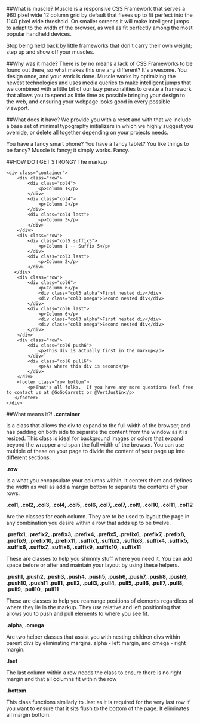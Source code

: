 ##What is muscle?
Muscle is a responsive CSS Framework that serves a 960 pixel wide 12 column grid by default that flexes up to fit perfect into the 1140 pixel wide threshold. On smaller screens it will make intelligent jumps to adapt to the width of the browser, as well as fit perfectly among the most popular handheld devices.  

Stop being held back by little frameworks that don't carry their own weight; step up and show off your muscles.


##Why was it made?
There is by no means a lack of CSS Frameworks to be found out there, so what makes this one any different?  It's awesome.  You design once, and your work is done.  Muscle works by optimizing the newest technologies and uses media queries to make intelligent jumps that we combined with a little bit of our lazy personalities to create a framework that allows you to spend as little time as possible bringing your design to the web, and ensuring your webpage looks good in every possible viewport. 

##What does it have?
We provide you with a reset and with that we include a base set of minimal typography initializers in which we highly suggest you override, or delete all together depending on your projects needs. 

You have a fancy smart phone? You have a fancy tablet?  You like things to be fancy?  Muscle is fancy; it simply works. Fancy.


##HOW DO I GET STRONG?
The markup

    <div class="container">
        <div class="row">
            <div class="col4">
                <p>Column 1</p>
            </div>
            <div class="col4">
                <p>Column 2</p>
            </div>
            <div class="col4 last">
                <p>Column 3</p>
            </div>
        </div>
        <div class="row">
            <div class="col5 suffix5">
                <p>Column 1 -- Suffix 5</p>
            </div>
            <div class="col3 last">
                <p>Column 2</p>
            </div>
       </div>
        <div class="row">
            <div class="col6">
                <p>Column 6</p>
                <div class="col3 alpha">First nested div</div>
                <div class="col3 omega">Second nested div</div>
            </div>
            <div class="col6 last">
                <p>Column 6</p>
                <div class="col3 alpha">First nested div</div>
                <div class="col3 omega">Second nested div</div>
            </div>
        </div>
        <div class="row">
            <div class="col6 push6">
                <p>This div is actually first in the markup</p>
            </div>`
            <div class="col6 pull6">
                <p>As where this div is second</p>
            </div>
        </div>
        <footer class="row bottom">
            <p>That's all folks.  If you have any more questions feel free to contact us at @GoGoGarrett or @VertJustin</p>
       </footer>
    </div>


##What means it?!
**.container**

Is a class that allows the div to expand to the full width of the browser, and has padding on both side to separate the content from the window as it is resized.  This class is ideal for background images or colors that expand beyond the wrapper and span the full width of the browser.  You can use multiple of these on your page to divide the content of your page up into different sections.

**.row**

Is a what you encapsulate your columns within.  It centers them and defines the width as well as add a margin bottom to separate the contents of your rows.  

**.col1, .col2, .col3, .col4, .col5, .col6, .col7, .col7, .col9, .col10, .col11, .col12**

Are the classes for each column.  They are to be used to layout the page in any combination you desire within a row that adds up to be twelve. 

**.prefix1, .prefix2, .prefix3, .prefix4, .prefix5, .prefix6, .prefix7, .prefix8, .prefix9, .prefix10, .prefix11,**
**.suffix1, .suffix2, .suffix3, .suffix4, .suffix5, .suffix6, .suffix7, .suffix8, .suffix9, .suffix10, .suffix11**

These are classes to help you shimmy stuff where you need it.  You can add space before or after and maintain your layout by using these helpers.

**.push1, .push2, .push3, .push4, .push5, .push6, .push7, .push8, .push9, .push10, .push11** 
**.pull1, .pull2, .pull3, .pull4, .pull5, .pull6, .pull7, .pull8, .pull9, .pull10, .pull11**

These are classes to help you rearrange positions of elements regardless of where they lie in the markup.  They use relative and left positioning that allows you to push and pull elements to where you see fit. 

**.alpha, .omega**

Are two helper classes that assist you with nesting children divs within parent divs by eliminating margins.  alpha - left margin, and omega - right margin.  

**.last**

The last column within a row needs the class to ensure there is no right margin and that all columns fit within the row 

**.bottom**

This class functions similarly to .last as it is required for the very last row if you want to ensure that it sits flush to the bottom of the page.  It eliminates all margin bottom.
